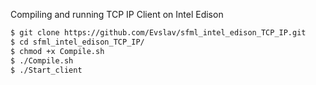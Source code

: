 
Compiling and running TCP IP Client on Intel Edison
```sh
$ git clone https://github.com/Evslav/sfml_intel_edison_TCP_IP.git
$ cd sfml_intel_edison_TCP_IP/
$ chmod +x Compile.sh
$ ./Compile.sh
$ ./Start_client
```